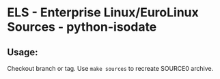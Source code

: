 # ELS - Enterprise Linux/EuroLinux Sources - python-isodate
 
## Usage:
  Checkout branch or tag. Use `make sources` to recreate  SOURCE0 archive.
